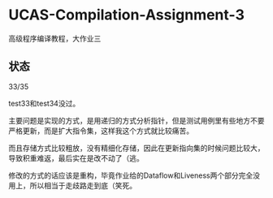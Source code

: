 # UCAS-Compilation-Assignment-3
高级程序编译教程，大作业三
## 状态
33/35

test33和test34没过。

主要问题是实现的方式，是用递归的方式分析指针，但是测试用例里有些地方不要严格更新，而是扩大指令集，这样我这个方式就比较痛苦。

而且存储方式比较粗放，没有精细化存储，因此在更新指向集的时候问题比较大，导致积重难返，最后实在是改不动了（逃。

修改的方式的话应该是重构，毕竟作业给的Dataflow和Liveness两个部分完全没用上，所以相当于走歧路走到底（笑死。
